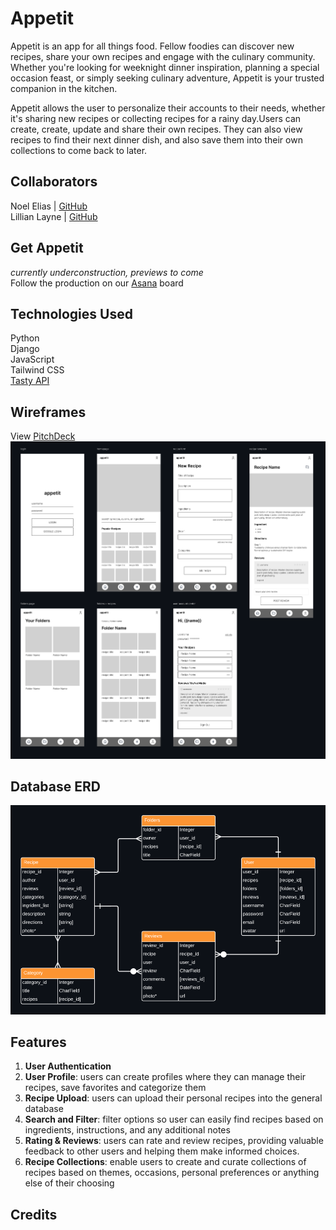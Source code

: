 
# Appetit

Appetit is an app for all things food. Fellow foodies can discover new recipes, share your own recipes and engage with the culinary community. Whether you're looking for weeknight dinner inspiration, planning a special occasion feast, or simply seeking culinary adventure, Appetit is your trusted companion in the kitchen. 

Appetit allows the user to personalize their accounts to their needs, whether it's sharing new recipes or collecting recipes for a rainy day.Users can create, create, update and share their own recipes. They can also view recipes to find their next dinner dish, and also save them into their own collections to come back to later.

## Collaborators

Noel Elias | [GitHub](https://github.com/eliaswnoel) <br>Lillian Layne | [GitHub](https://github.com/lillianlayne)

## Get Appetit
_currently underconstruction, previews to come_
<br>
Follow the production on our [Asana](https://app.asana.com/0/1207105408267258/1207105408267258) board 

## Technologies Used
Python <br>
Django<br>
JavaScript<br>
Tailwind CSS<br>
[Tasty API](https://publicapi.dev/tasty-api) 

## Wireframes
View [PitchDeck](https://pitchdeck.hypermatic.com/slides/lv5dbfcf23095/?token=aGFpRUVSMWJnbUFscCM=)
![alt text](images/appetit_wireframes.png)

## Database ERD
![alt text](images/databaseERD.png)

## Features
1. __User Authentication__
2. __User Profile__: users can create profiles where they can manage their recipes, save favorites and categorize them
3. __Recipe Upload__: users can upload their personal recipes into the general database
4. __Search and Filter__: filter options so user can easily find recipes based on ingredients, instructions, and any additional notes
5. __Rating & Reviews__: users can rate and review recipes, providing valuable feedback to other users and helping them make informed choices.
6. __Recipe Collections__: enable users to create and curate collections of recipes based on themes, occasions, personal preferences or anything else of their choosing 




## Credits

